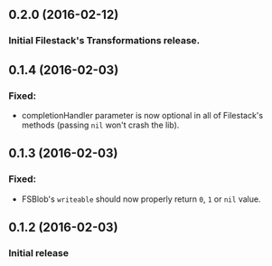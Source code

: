 ## 0.2.0 (2016-02-12)

### Initial Filestack's Transformations release.

## 0.1.4 (2016-02-03)

### Fixed:

- completionHandler parameter is now optional in all of Filestack's methods (passing ```nil``` won't crash the lib).

## 0.1.3 (2016-02-03)

### Fixed:

- FSBlob's ```writeable``` should now properly return ```0```, ```1``` or ```nil``` value.

## 0.1.2 (2016-02-03)

### Initial release
